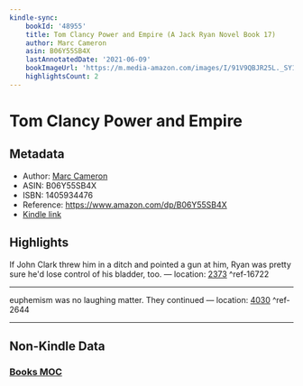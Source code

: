 ```yaml
---
kindle-sync:
    bookId: '48955'
    title: Tom Clancy Power and Empire (A Jack Ryan Novel Book 17)
    author: Marc Cameron
    asin: B06Y55SB4X
    lastAnnotatedDate: '2021-06-09'
    bookImageUrl: 'https://m.media-amazon.com/images/I/91V9QBJR25L._SY160.jpg'
    highlightsCount: 2
---
```


# Tom Clancy Power and Empire

## Metadata

-   Author: [Marc Cameron](https://www.amazon.comundefined)
-   ASIN: B06Y55SB4X
-   ISBN: 1405934476
-   Reference: https://www.amazon.com/dp/B06Y55SB4X
-   [Kindle link](kindle://book?action=open&asin=B06Y55SB4X)

## Highlights

If John Clark threw him in a ditch and pointed a gun at him, Ryan was pretty sure he'd lose control of his bladder, too. — location: [2373](kindle://book?action=open&asin=B06Y55SB4X&location=2373) ^ref-16722

---

euphemism was no laughing matter. They continued — location: [4030](kindle://book?action=open&asin=B06Y55SB4X&location=4030) ^ref-2644

---

## Non-Kindle Data

### [Books MOC](Books%20MOC.md)
